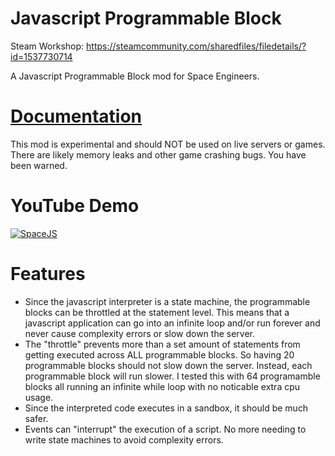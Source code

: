# Javascript Programmable Block

Steam Workshop: https://steamcommunity.com/sharedfiles/filedetails/?id=1537730714

A Javascript Programmable Block mod for Space Engineers.

# [Documentation](doc/API.md)

This mod is experimental and should NOT be used on live servers or games.  There are likely memory leaks and other game crashing bugs.  You have been warned.

# YouTube Demo

[![SpaceJS](http://img.youtube.com/vi/uGIF6IA48zc/0.jpg)](http://www.youtube.com/watch?v=uGIF6IA48zc)

# Features

* Since the javascript interpreter is a state machine, the programmable blocks can be throttled at the statement level.  This means that a javascript application can go into an infinite loop and/or run forever and never cause complexity errors or slow down the server.
* The "throttle" prevents more than a set amount of statements from getting executed across ALL programmable blocks.  So having 20 programmable blocks should not slow down the server.  Instead, each programmable block will run slower.  I tested this with 64 programamble blocks all running an infinite while loop with no noticable extra cpu usage.
* Since the interpreted code executes in a sandbox, it should be much safer.
* Events can "interrupt" the execution of a script.  No more needing to write state machines to avoid complexity errors.
